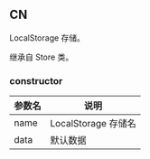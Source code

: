 ## CN

LocalStorage 存储。

继承自 Store 类。

### constructor

|参数名|说明|
|-----|---|
|name|LocalStorage 存储名|
|data|默认数据|

